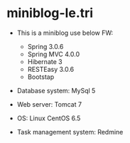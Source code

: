 miniblog-le.tri
==============================

- This is a miniblog use below FW:
	+ Spring 3.0.6
	+ Spring MVC 4.0.0
	+ Hibernate 3
	+ RESTEasy 3.0.6
	+ Bootstap

- Database system: MySql 5
- Web server: Tomcat 7
- OS: Linux CentOS 6.5
- Task management system: Redmine